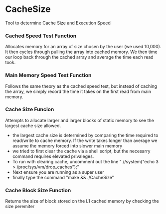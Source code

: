 # CacheSize  
Tool to determine Cache Size and Execution Speed  

### Cached Speed Test Function
Allocates memory for an array of size chosen by the user (we used 10,000). It then cycles through pulling the array into cached memory. We then time our loop back through the cached array and average the time each read took.  

### Main Memory Speed Test Function
Follows the same theory as the cached speed test, but instead of caching the array, we simply record the time it takes on the first read from main memory.  

### Cache Size Funcion
Attempts to allocate larger and larger blocks of static memory to see the largest cache size allowed.  
 - the largest cache size is determined by comparing the time required to read/write to cache memory. If the write takes longer than average we assume the memory forced into slower main memory  
 - we tried to first clear the cache via a shell script, but the necesarry command requires elevated privaleges.  
 - To run with clearing cache, uncomment out the line " //system("echo 3 > /proc/sys/vm/drop_caches");"  
 - Next ensure you are running as a super user  
 - finally type the command "make && ./CacheSize"  

### Cache Block Size Function 
 Returns the size of block stored on the L1 cached memory by checking the size peremiter  
